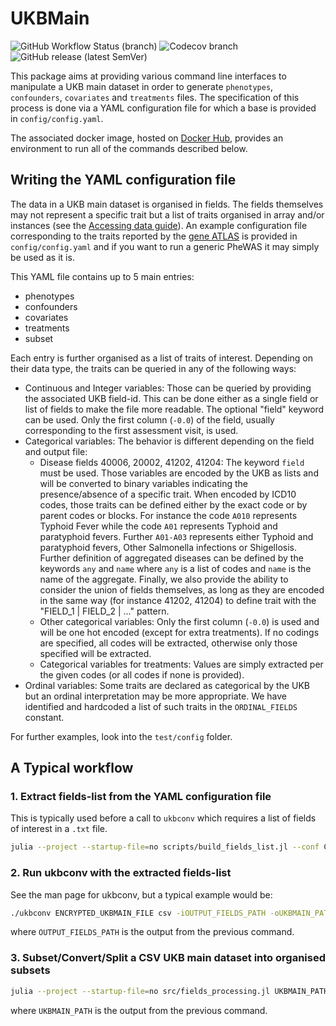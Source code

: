 # UKBMain

![GitHub Workflow Status (branch)](https://img.shields.io/github/workflow/status/TARGENE/UKBMain.jl/CI/main?label=Build%20main)
![Codecov branch](https://img.shields.io/codecov/c/github/TARGENE/UKBMain.jl/main?label=Coverage%20main)
![GitHub release (latest SemVer)](https://img.shields.io/github/v/release/TARGENE/UKBMain.jl)

This package aims at providing various command line interfaces to manipulate a UKB main dataset in order to generate `phenotypes`, `confounders`, `covariates` and `treatments` files. The specification of this process is done via a YAML configuration file for which a base is provided in `config/config.yaml`.

The associated docker image, hosted on [Docker Hub](https://hub.docker.com/r/olivierlabayle/ukbmain), provides an environment to run all of the commands described below.

## Writing the YAML configuration file

The data in a UKB main dataset is organised in fields. The fields themselves may not represent a specific trait but a list of traits organised in array and/or instances (see the [Accessing data guide](https://biobank.ndph.ox.ac.uk/~bbdatan/Accessing_UKB_data_v2.3.pdf)). An example configuration file corresponding to the traits reported by the [gene ATLAS](http://geneatlas.roslin.ed.ac.uk/) is provided in `config/config.yaml` and if you want to run a generic PheWAS it may simply be used as it is.

This YAML file contains up to 5 main entries:

- phenotypes
- confounders
- covariates
- treatments
- subset

Each entry is further organised as a list of traits of interest. Depending on their data type, the traits can be queried in any of the following ways:

- Continuous and Integer variables: Those can be queried by providing the associated UKB field-id. This can be done either as a single field or list of fields to make the file more readable. The optional "field" keyword can be used. Only the first column (`-0.0`) of the field, usually corresponding to the first assessment visit, is used.
- Categorical variables: The behavior is different depending on the field and output file:
  - Disease fields 40006, 20002, 41202, 41204: The keyword `field` must be used. Those variables are encoded by the UKB as lists and will be converted to binary variables indicating the presence/absence of a specific trait. When encoded by ICD10 codes, those traits can be defined either by the exact code or by parent codes or blocks. For instance the code `A010` represents Typhoid Fever while the code `A01` represents Typhoid and paratyphoid fevers. Further `A01-A03` represents either Typhoid and paratyphoid fevers, Other Salmonella infections or Shigellosis. Further definition of aggregated diseases can be defined by the keywords `any` and `name` where `any` is a list of codes and `name` is the name of the aggregate. Finally, we also provide the ability to consider the union of fields themselves, as long as they are encoded in the same way (for instance 41202, 41204) to define trait with the "FIELD_1 | FIELD_2 | ..." pattern.
  - Other categorical variables: Only the first column (`-0.0`) is used and will be one hot encoded (except for extra treatments). If no codings are specified, all codes will be extracted, otherwise only those specified will be extracted.
  - Categorical variables for treatments: Values are simply extracted per the given codes (or all codes if none is provided).
- Ordinal variables: Some traits are declared as categorical by the UKB but an ordinal interpretation may be more appropriate. We have identified and hardcoded a list of such traits in the `ORDINAL_FIELDS` constant.

For further examples, look into the `test/config` folder.

## A Typical workflow

### 1. Extract fields-list from the YAML configuration file

This is typically used before a call to `ukbconv` which requires a list of fields of interest in a `.txt` file.

```bash
julia --project --startup-file=no scripts/build_fields_list.jl --conf CONF.yaml --output OUTPUT_FIELDS_PATH
```

### 2. Run ukbconv with the extracted fields-list

See the man page for ukbconv, but a typical example would be:

```bash
./ukbconv ENCRYPTED_UKBMAIN_FILE csv -iOUTPUT_FIELDS_PATH -oUKBMAIN_PATH
```

where `OUTPUT_FIELDS_PATH` is the output from the previous command.

### 3. Subset/Convert/Split a CSV UKB main dataset into organised subsets

```bash
julia --project --startup-file=no src/fields_processing.jl UKBMAIN_PATH --conf CONF.yaml --out-prefix OUT_PREFIX --withdrawal-list WITHDRAWAL_LIST
```

where `UKBMAIN_PATH` is the output from the previous command.
